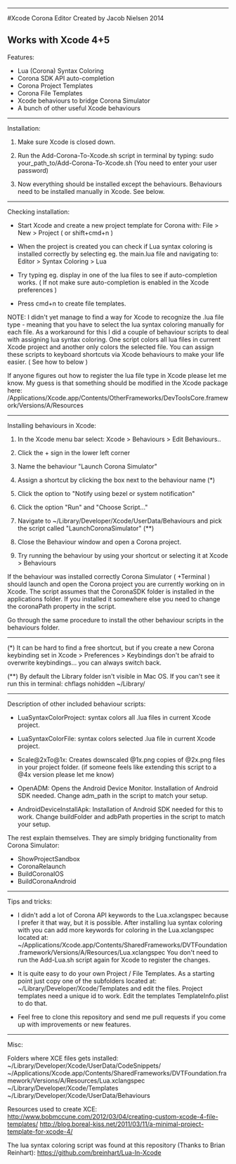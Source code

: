 
--------------------------------------------------------------
#Xcode Corona Editor 
Created by Jacob Nielsen 2014

Works with Xcode 4+5
--------------------------------------------------------------

Features:

- Lua (Corona) Syntax Coloring
- Corona SDK API auto-completion
- Corona Project Templates
- Corona File Templates
- Xcode behaviours to bridge Corona Simulator
- A bunch of other useful Xcode behaviours


--------------------------------------------------------------
Installation:

1.	Make sure Xcode is closed down.

2.	Run the Add-Corona-To-Xcode.sh script in terminal by typing:
	sudo your_path_to/Add-Corona-To-Xcode.sh
	(You need to enter your user password)

3.	Now everything should be installed except the behaviours. 
	Behaviours need to be installed manually in Xcode. See below.


--------------------------------------------------------------
Checking installation:

*	Start Xcode and create a new project template for Corona with:
	File > New > Project ( or shift+cmd+n )

*	When the project is created you can check if Lua syntax coloring is installed correctly
	by selecting eg. the main.lua file and navigating to: Editor > Syntax Coloring > Lua

*	Try typing eg. display in one of the lua files to see if auto-completion works.
	( If not make sure auto-completion is enabled in the Xcode preferences )

*	Press cmd+n to create file templates.

NOTE: I didn't yet manage to find a way for Xcode to recognize the .lua file type - meaning
that you have to select the lua syntax coloring manually for each file. As a workaround for this I did a couple of behaviour scripts to deal with assigning lua syntax coloring. One script colors all lua files in current Xcode project and another only colors the selected file. You can assign these scripts to keyboard shortcuts via Xcode behaviours to make your life easier. ( See how to below )

If anyone figures out how to register the lua file type in Xcode please let me know. My guess is that something should be modified in the Xcode package here: /Applications/Xcode.app/Contents/OtherFrameworks/DevToolsCore.framework/Versions/A/Resources


--------------------------------------------------------------
Installing behaviours in Xcode:

1.	In the Xcode menu bar select: Xcode > Behaviours > Edit Behaviours..

2.	Click the + sign in the lower left corner

3.	Name the behaviour "Launch Corona Simulator"

4.	Assign a shortcut by clicking the box next to the behaviour name (*)

5.	Click the option to "Notify using bezel or system notification"

6.	Click the option "Run" and "Choose Script..."

7.	Navigate to ~/Library/Developer/Xcode/UserData/Behaviours 
	and pick the script called "LaunchCoronaSimulator" (**)

8.	Close the Behaviour window and open a Corona project.

9.	Try running the behaviour by using your shortcut or selecting it at Xcode > Behaviours

If the behaviour was installed correctly Corona Simulator ( +Terminal ) should launch and open the Corona project you are currently working on in Xcode. The script assumes that the CoronaSDK folder is installed in the applications folder. If you installed it somewhere else you need to change the coronaPath property in the script.

Go through the same procedure to install the other behaviour scripts in the behaviours folder.

------
(*) It can be hard to find a free shortcut, but if you create a new Corona keybinding set in Xcode > Preferences > Keybindings don't be afraid to overwrite keybindings... you can always switch back.

(**) By default the Library folder isn't visible in Mac OS. If you can't see it run this in terminal: chflags nohidden ~/Library/


--------------------------------------------------------------
Description of other included behaviour scripts:

* LuaSyntaxColorProject: syntax colors all .lua files in current Xcode project.
* LuaSyntaxColorFile: syntax colors selected .lua file in current Xcode project.

* Scale@2xTo@1x: Creates downscaled @1x.png copies of @2x.png files in your project folder.
  (if someone feels like extending this script to a @4x version please let me know)

* OpenADM: Opens the Android Device Monitor. Installation of Android SDK needed. Change adm_path in the script to match your setup.

* AndroidDeviceInstallApk: Installation of Android SDK needed for this to work. Change buildFolder and adbPath properties in the script to match your setup.

The rest explain themselves. They are simply bridging functionality from Corona Simulator:

* ShowProjectSandbox
* CoronaRelaunch
* BuildCoronaIOS
* BuildCoronaAndroid


--------------------------------------------------------------
Tips and tricks:

* I didn't add a lot of Corona API keywords to the Lua.xclangspec because I prefer it that way, but it is possible.
  After installing lua syntax coloring with you can add more keywords for coloring in the Lua.xclangspec located at: 
  ~/Applications/Xcode.app/Contents/SharedFrameworks/DVTFoundation.framework/Versions/A/Resources/Lua.xclangspec 
  You don't need to run the Add-Lua.sh script again for Xcode to register the changes.

* It is quite easy to do your own Project / File Templates. As a starting point just copy one of the subfolders located at:
  ~/Library/Developer/Xcode/Templates and edit the files. Project templates need a unique id to work. Edit the templates
  TemplateInfo.plist to do that.

* Feel free to clone this repository and send me pull requests if you come up with improvements or new features.


--------------------------------------------------------------
Misc:

Folders where XCE files gets installed:
~/Library/Developer/Xcode/UserData/CodeSnippets/
~/Applications/Xcode.app/Contents/SharedFrameworks/DVTFoundation.framework/Versions/A/Resources/Lua.xclangspec 
~/Library/Developer/Xcode/Templates
~/Library/Developer/Xcode/UserData/Behaviours

Resources used to create XCE:
http://www.bobmccune.com/2012/03/04/creating-custom-xcode-4-file-templates/
http://blog.boreal-kiss.net/2011/03/11/a-minimal-project-template-for-xcode-4/

The lua syntax coloring script was found at this repository (Thanks to Brian Reinhart):
https://github.com/breinhart/Lua-In-Xcode
